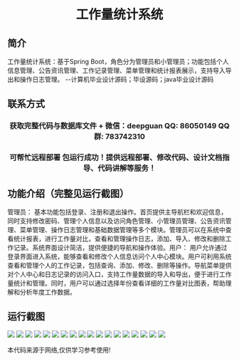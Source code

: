 <p><h1 align="center">工作量统计系统</h1></p>

## 简介
工作量统计系统：基于Spring Boot，角色分为管理员和小管理员；功能包括个人信息管理、公告资讯管理、工作记录管理、菜单管理和统计报表展示，支持导入导出和操作日志管理。    --计算机毕业设计源码；毕设源码；java毕业设计源码


## 联系方式
<p><h3 align="center">获取完整代码与数据库文件 + 微信：deepguan QQ: 86050149 QQ群: 783742310</h3></p>
<p><h3 align="center">可帮忙远程部署 包运行成功！提供远程部署、修改代码、设计文档指导、代码讲解等服务！</h3></p>

## 功能介绍（完整见运行截图）
管理员： 基本功能包括登录、注册和退出操作。首页提供主导航栏和欢迎信息，同时支持修改密码、管理个人信息以及访问角色管理、小管理员管理、公告资讯管理、菜单管理、操作日志管理和基础数据管理等多个模块。管理员可以在系统中查看统计报表，进行工作量对比，查看和管理操作日志，添加、导入、修改和删除工作记录。系统界面设计简洁，提供便捷的导航和操作体验。用户： 用户允许通过登录界面进入系统，能够查看和修改个人信息访问个人中心模块。用户可利用系统查看和管理个人的工作记录，包括查询、添加、修改、删除等操作。导航菜单提供对个人中心和日志记录的访问入口，支持工作量数据的导入和导出，便于进行工作量统计和管理。同时，用户可以通过选择年份查看详细的工作量对比图表，帮助理解和分析年度工作数据。


## 运行截图
![](https://bs-1329754181.cos.ap-shanghai.myqcloud.com/spring/WorkloadStatisticsSystem1/img/001.jpg)
![](https://bs-1329754181.cos.ap-shanghai.myqcloud.com/spring/WorkloadStatisticsSystem1/img/002.jpg)
![](https://bs-1329754181.cos.ap-shanghai.myqcloud.com/spring/WorkloadStatisticsSystem1/img/003.jpg)
![](https://bs-1329754181.cos.ap-shanghai.myqcloud.com/spring/WorkloadStatisticsSystem1/img/004.jpg)
![](https://bs-1329754181.cos.ap-shanghai.myqcloud.com/spring/WorkloadStatisticsSystem1/img/005.jpg)
![](https://bs-1329754181.cos.ap-shanghai.myqcloud.com/spring/WorkloadStatisticsSystem1/img/006.jpg)
![](https://bs-1329754181.cos.ap-shanghai.myqcloud.com/spring/WorkloadStatisticsSystem1/img/007.jpg)
![](https://bs-1329754181.cos.ap-shanghai.myqcloud.com/spring/WorkloadStatisticsSystem1/img/008.jpg)
![](https://bs-1329754181.cos.ap-shanghai.myqcloud.com/spring/WorkloadStatisticsSystem1/img/009.jpg)
![](https://bs-1329754181.cos.ap-shanghai.myqcloud.com/spring/WorkloadStatisticsSystem1/img/010.jpg)
![](https://bs-1329754181.cos.ap-shanghai.myqcloud.com/spring/WorkloadStatisticsSystem1/img/011.jpg)
![](https://bs-1329754181.cos.ap-shanghai.myqcloud.com/spring/WorkloadStatisticsSystem1/img/012.jpg)
![](https://bs-1329754181.cos.ap-shanghai.myqcloud.com/spring/WorkloadStatisticsSystem1/img/013.jpg)
![](https://bs-1329754181.cos.ap-shanghai.myqcloud.com/spring/WorkloadStatisticsSystem1/img/014.jpg)
![](https://bs-1329754181.cos.ap-shanghai.myqcloud.com/spring/WorkloadStatisticsSystem1/img/015.jpg)
![](https://bs-1329754181.cos.ap-shanghai.myqcloud.com/spring/WorkloadStatisticsSystem1/img/016.jpg)
![](https://bs-1329754181.cos.ap-shanghai.myqcloud.com/spring/WorkloadStatisticsSystem1/img/017.jpg)
![](https://bs-1329754181.cos.ap-shanghai.myqcloud.com/spring/WorkloadStatisticsSystem1/img/018.jpg)

<p>本代码来源于网络,仅供学习参考使用!</p>
